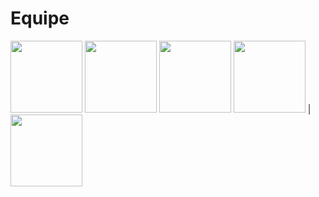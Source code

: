 
# Equipe
[<img src="https://avatars.githubusercontent.com/u/165439921?v=4" width=115>](https://github.com/viniciusscholtze) [<img src="https://avatars.githubusercontent.com/u/75136675?v=4" width=115>](https://github.com/Chubbaccas) [<img src="https://avatars.githubusercontent.com/u/115050869?v=4" width=115>](https://github.com/caursnn) [<img src="https://avatars.githubusercontent.com/u/125486974?v=4" width=115>](https://github.com/mariaglx) |  [<img src="https://avatars.githubusercontent.com/u/166075318?v=4" width=115>](https://github.com/jaogz) 
